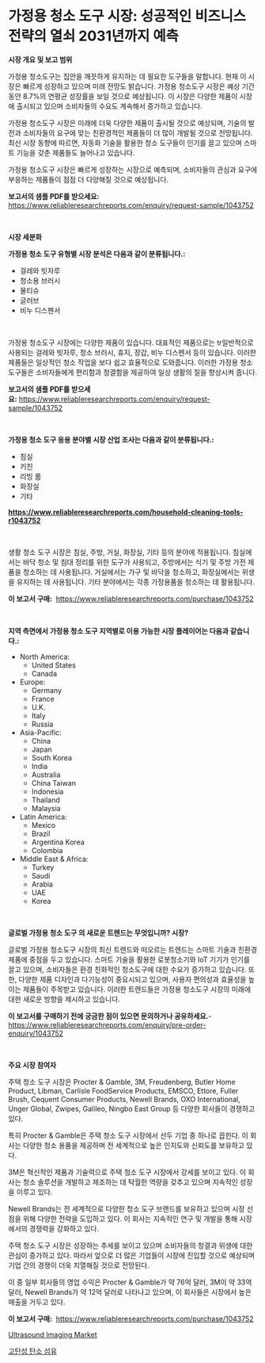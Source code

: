 <p><h1>가정용 청소 도구 시장: 성공적인 비즈니스 전략의 열쇠 2031년까지 예측</h1></p><p><strong>시장 개요 및 보고 범위</strong></p>
<p><p>가정용 청소도구는 집안을 깨끗하게 유지하는 데 필요한 도구들을 말합니다. 현재 이 시장은 빠르게 성장하고 있으며 미래 전망도 밝습니다. 가정용 청소도구 시장은 예상 기간 동안 8.7%의 연평균 성장률을 보일 것으로 예상됩니다. 이 시장은 다양한 제품이 시장에 출시되고 있으며 소비자들의 수요도 계속해서 증가하고 있습니다. </p><p>가정용 청소도구 시장은 미래에 더욱 다양한 제품이 출시될 것으로 예상되며, 기술의 발전과 소비자들의 요구에 맞는 친환경적인 제품들이 더 많이 개발될 것으로 전망됩니다. 최신 시장 동향에 따르면, 자동화 기술을 활용한 청소 도구들이 인기를 끌고 있으며 스마트 기능을 갖춘 제품들도 늘어나고 있습니다. </p><p>가정용 청소도구 시장은 빠르게 성장하는 시장으로 예측되며, 소비자들의 관심과 요구에 부응하는 제품들이 점점 더 다양해질 것으로 예상됩니다.</p></p>
<p><strong>보고서의 샘플 PDF를 받으세요:</strong> <a href="https://www.reliableresearchreports.com/enquiry/request-sample/1043752">https://www.reliableresearchreports.com/enquiry/request-sample/1043752</a></p>
<p>&nbsp;</p>
<p><strong>시장 세분화</strong></p>
<p><strong>가정용 청소 도구 유형별 시장 분석은 다음과 같이 분류됩니다.:</strong></p>
<p><ul><li>걸레와 빗자루</li><li>청소용 브러시</li><li>물티슈</li><li>글러브</li><li>비누 디스펜서</li></ul></p>
<p>&nbsp;</p>
<p><p>가정용 청소도구 시장에는 다양한 제품이 있습니다. 대표적인 제품으로는 tr일반적으로 사용되는 걸레와 빗자루, 청소 브러시, 휴지, 장갑, 비누 디스펜서 등이 있습니다. 이러한 제품들은 일상적인 청소 작업을 보다 쉽고 효율적으로 도와줍니다. 이러한 가정용 청소도구들은 소비자들에게 편리함과 청결함을 제공하여 일상 생활의 질을 향상시켜 줍니다.</p></p>
<p><strong>보고서의 샘플 PDF를 받으세요:</strong>&nbsp;<a href="https://www.reliableresearchreports.com/enquiry/request-sample/1043752">https://www.reliableresearchreports.com/enquiry/request-sample/1043752</a></p>
<p>&nbsp;</p>
<p><strong> 가정용 청소 도구 응용 분야별 시장 산업 조사는 다음과 같이 분류됩니다.:</strong></p>
<p><ul><li>침실</li><li>키친</li><li>리빙 룸</li><li>화장실</li><li>기타</li></ul></p>
<p><strong><a href="https://www.reliableresearchreports.com/household-cleaning-tools-r1043752">https://www.reliableresearchreports.com/household-cleaning-tools-r1043752</a></strong></p>
<p>&nbsp;</p>
<p><p>생활 청소 도구 시장은 침실, 주방, 거실, 화장실, 기타 등의 분야에 적용됩니다. 침실에서는 바닥 청소 및 침대 정리를 위한 도구가 사용되고, 주방에서는 식기 및 주방 가전 제품을 청소하는 데 사용됩니다. 거실에서는 가구 및 바닥을 청소하고, 화장실에서는 위생을 유지하는 데 사용됩니다. 기타 분야에서는 각종 가정용품을 청소하는 데 활용됩니다.</p></p>
<p><strong>이 보고서 구매:</strong>&nbsp; <a href="https://www.reliableresearchreports.com/purchase/1043752">https://www.reliableresearchreports.com/purchase/1043752</a></p>
<p>&nbsp;</p>
<p><strong>지역 측면에서 가정용 청소 도구 지역별로 이용 가능한 시장 플레이어는 다음과 같습니다.:</strong></p>
<p><ul>
    <li>
        North America:
        <ul>
            <li>United States</li>
            <li>Canada</li>
        </ul>
    </li>
    <li>
        Europe:
        <ul>
            <li>Germany</li>
            <li>France</li>
            <li>U.K.</li>
            <li>Italy</li>
            <li>Russia</li>
        </ul>
    </li>
    <li>
        Asia-Pacific:
        <ul>
            <li>China</li>
            <li>Japan</li>
            <li>South Korea</li>
            <li>India</li>
            <li>Australia</li>
            <li>China Taiwan</li>
            <li>Indonesia</li>
            <li>Thailand</li>
            <li>Malaysia</li>
        </ul>
    </li>
    <li>
        Latin America:
        <ul>
            <li>Mexico</li>
            <li>Brazil</li>
            <li>Argentina Korea</li>
            <li>Colombia</li>
        </ul>
    </li>
    <li>
        Middle East & Africa:
        <ul>
            <li>Turkey</li>
            <li>Saudi</li>
            <li>Arabia</li>
            <li>UAE</li>
            <li>Korea</li>
        </ul>
    </li>
    </ul></p>
<p>&nbsp;</p>
<p><strong>글로벌 가정용 청소 도구 의 새로운 트렌드는 무엇입니까? 시장?</strong></p>
<p><p>글로벌 가정용 청소도구 시장의 최신 트렌드와 떠오르는 트렌드는 스마트 기술과 친환경 제품에 중점을 두고 있습니다. 스마트 기술을 활용한 로봇청소기와 IoT 기기가 인기를 끌고 있으며, 소비자들은 환경 친화적인 청소도구에 대한 수요가 증가하고 있습니다. 또한, 다양한 제품 디자인과 다기능성이 중요시되고 있으며, 사용자 편의성과 효율성을 높이는 제품들이 주목받고 있습니다. 이러한 트렌드들은 가정용 청소도구 시장의 미래에 대한 새로운 방향을 제시하고 있습니다.</p></p>
<p><strong>이 보고서를 구매하기 전에 궁금한 점이 있으면 문의하거나 공유하세요.</strong>- <a href="https://www.reliableresearchreports.com/enquiry/pre-order-enquiry/1043752">https://www.reliableresearchreports.com/enquiry/pre-order-enquiry/1043752</a></p>
<p>&nbsp;</p>
<p><strong>주요 시장 참여자</strong></p>
<p><p>주택 청소 도구 시장은 Procter & Gamble, 3M, Freudenberg, Butler Home Product, Libman, Carlisle FoodService Products, EMSCO, Ettore, Fuller Brush, Cequent Consumer Products, Newell Brands, OXO International, Unger Global, Zwipes, Galileo, Ningbo East Group 등 다양한 회사들이 경쟁하고 있다. </p><p>특히 Procter & Gamble은 주택 청소 도구 시장에서 선두 기업 중 하나로 꼽힌다. 이 회사는 다양한 청소 용품을 제공하며 전 세계적으로 높은 인지도와 신뢰도를 보유하고 있다. </p><p>3M은 혁신적인 제품과 기술력으로 주택 청소 도구 시장에서 강세를 보이고 있다. 이 회사는 청소 솔루션을 개발하고 제조하는 데 탁월한 역량을 갖추고 있으며 지속적인 성장을 이루고 있다. </p><p>Newell Brands는 전 세계적으로 다양한 청소 도구 브랜드를 보유하고 있으며 시장 선점을 위해 다양한 전략을 도입하고 있다. 이 회사는 지속적인 연구 및 개발을 통해 시장에서의 경쟁력을 강화하고 있다. </p><p>주택 청소 도구 시장은 성장하는 추세를 보이고 있으며 소비자들의 청결과 위생에 대한 관심이 증가하고 있다. 따라서 앞으로 더 많은 기업들이 시장에 진입할 것으로 예상되며 기업 간의 경쟁이 더욱 치열해질 것으로 전망된다. </p><p>이 중 일부 회사들의 영업 수익은 Procter & Gamble가 약 76억 달러, 3M이 약 33억 달러, Newell Brands가 약 12억 달러로 나타나고 있으며, 이 회사들은 시장에서 높은 매출을 거두고 있다.</p></p>
<p><strong>이 보고서 구매:</strong>&nbsp;&nbsp;<a href="https://www.reliableresearchreports.com/purchase/1043752">https://www.reliableresearchreports.com/purchase/1043752</a></p>
<p><p><a href="https://github.com/BryceTownsendr/Market-Research-Report-List-4/blob/main/ultrasound-imaging-market.md">Ultrasound Imaging Market</a></p><p><a href="https://medium.com/@johnsonlowe2023_38650/%EA%B3%A0%EA%B0%95%EB%8F%84-%EC%B9%B4%EB%B3%B8-%ED%8C%8C%EC%9D%B4%EB%B2%84-%EC%8B%9C%EC%9E%A5-%EB%B6%84%EC%84%9D-%EA%B8%80%EB%A1%9C%EB%B2%8C-%EC%82%B0%EC%97%85-%EC%A0%84%EB%A7%9D-%EB%B0%8F-%EC%98%88%EC%B8%A1-2024%EB%85%84%EB%B6%80%ED%84%B0-2031%EB%85%84-4f99887277cb">고탄성 탄소 섬유</a></p></p>